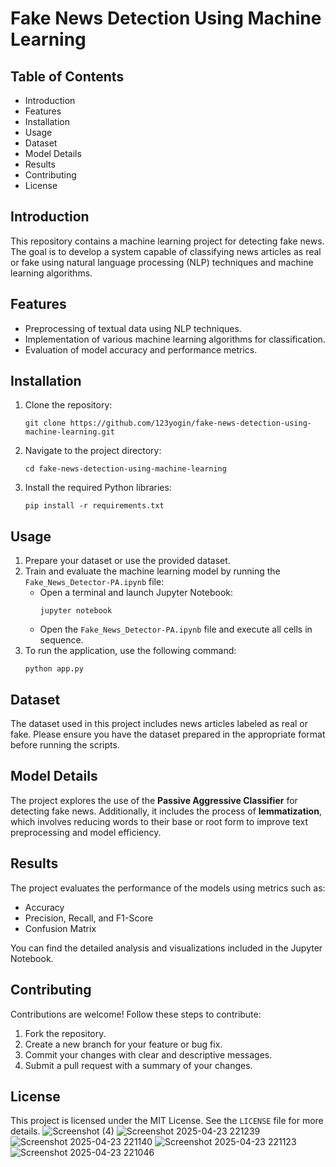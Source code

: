 # Fake News Detection Using Machine Learning

## Table of Contents
- Introduction
- Features
- Installation
- Usage
- Dataset
- Model Details
- Results
- Contributing
- License

## Introduction
This repository contains a machine learning project for detecting fake news. The goal is to develop a system capable of classifying news articles as real or fake using natural language processing (NLP) techniques and machine learning algorithms.

## Features
- Preprocessing of textual data using NLP techniques.
- Implementation of various machine learning algorithms for classification.
- Evaluation of model accuracy and performance metrics.

## Installation
1. Clone the repository:
   ```
   git clone https://github.com/123yogin/fake-news-detection-using-machine-learning.git
   ```
2. Navigate to the project directory:
   ```
   cd fake-news-detection-using-machine-learning
   ```
3. Install the required Python libraries:
   ```
   pip install -r requirements.txt
   ```

## Usage
1. Prepare your dataset or use the provided dataset.
2. Train and evaluate the machine learning model by running the `Fake_News_Detector-PA.ipynb` file:
   - Open a terminal and launch Jupyter Notebook:
     ```
     jupyter notebook
     ```
   - Open the `Fake_News_Detector-PA.ipynb` file and execute all cells in sequence.
3. To run the application, use the following command:
   ```
   python app.py
   ```

## Dataset
The dataset used in this project includes news articles labeled as real or fake. Please ensure you have the dataset prepared in the appropriate format before running the scripts.

## Model Details
The project explores the use of the **Passive Aggressive Classifier** for detecting fake news. Additionally, it includes the process of **lemmatization**, which involves reducing words to their base or root form to improve text preprocessing and model efficiency.

## Results
The project evaluates the performance of the models using metrics such as:
- Accuracy
- Precision, Recall, and F1-Score
- Confusion Matrix

You can find the detailed analysis and visualizations included in the Jupyter Notebook.

## Contributing
Contributions are welcome! Follow these steps to contribute:
1. Fork the repository.
2. Create a new branch for your feature or bug fix.
3. Commit your changes with clear and descriptive messages.
4. Submit a pull request with a summary of your changes.

## License
This project is licensed under the MIT License. See the `LICENSE` file for more details.
![Screenshot (4)](https://github.com/user-attachments/assets/6395834d-62d5-4fe1-b15c-7412e806c220)
![Screenshot 2025-04-23 221239](https://github.com/user-attachments/assets/780d41dc-a7b8-495b-b669-31dd9476c3d3)
![Screenshot 2025-04-23 221140](https://github.com/user-attachments/assets/e8355f39-d626-4302-a164-cee91347c4e6)
![Screenshot 2025-04-23 221123](https://github.com/user-attachments/assets/00b32d1c-ae6c-4920-a3e2-e036d2d8e3c2)
![Screenshot 2025-04-23 221046](https://github.com/user-attachments/assets/8f5beb45-5c92-4ad1-a5c9-313b2f1bc9a1)
